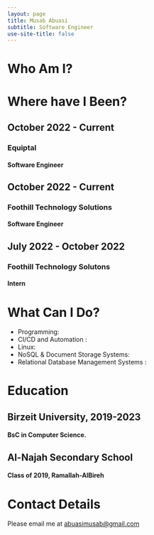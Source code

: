 ```yaml
---
layout: page
title: Musab Abuasi
subtitle: Software Engineer
use-site-title: false
---
```

# Who Am I?


# Where have I Been?

## October 2022 - Current
### Equiptal
#### Software Engineer


## October 2022 - Current
### Foothill Technology Solutions
#### Software Engineer


## July 2022 - October 2022
### Foothill Technology Solutons
#### Intern



# What Can I Do?

* Programming: 
* CI/CD and Automation : 
* Linux: 
* NoSQL & Document Storage Systems: 
* Relational Database Management Systems : 

# Education

## Birzeit University, 2019-2023
#### BsC in Computer Science.

## Al-Najah Secondary School
#### Class of 2019, Ramallah-AlBireh

# Contact Details
Please email me at [abuasimusab@gmail.com](mailto:abuasimusab@gmail.com)
